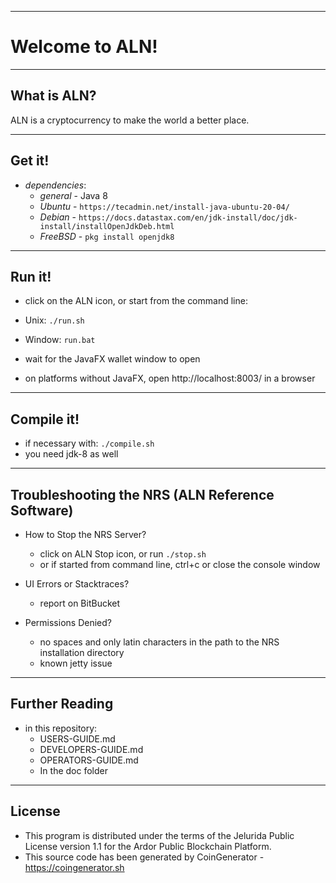 ----
# Welcome to ALN! #

----
## What is ALN? ##
ALN is a cryptocurrency to make the world a better place.

----
## Get it! ##

  - *dependencies*:
    - *general* - Java 8
    - *Ubuntu* - `https://tecadmin.net/install-java-ubuntu-20-04/`
    - *Debian* - `https://docs.datastax.com/en/jdk-install/doc/jdk-install/installOpenJdkDeb.html`
    - *FreeBSD* - `pkg install openjdk8`

----
## Run it! ##

  - click on the ALN icon, or start from the command line:
  - Unix: `./run.sh`
  - Window: `run.bat`

  - wait for the JavaFX wallet window to open
  - on platforms without JavaFX, open http://localhost:8003/ in a browser

----
## Compile it! ##

  - if necessary with: `./compile.sh`
  - you need jdk-8 as well

----
## Troubleshooting the NRS (ALN Reference Software) ##

  - How to Stop the NRS Server?
    - click on ALN Stop icon, or run `./stop.sh`
    - or if started from command line, ctrl+c or close the console window

  - UI Errors or Stacktraces?
    - report on BitBucket

  - Permissions Denied?
    - no spaces and only latin characters in the path to the NRS installation directory
    - known jetty issue

----
## Further Reading ##

  - in this repository:
    - USERS-GUIDE.md
    - DEVELOPERS-GUIDE.md
    - OPERATORS-GUIDE.md
    - In the doc folder

----

## License
* This program is distributed under the terms of the Jelurida Public License version 1.1 for the Ardor Public Blockchain Platform.
* This source code has been generated by CoinGenerator - https://coingenerator.sh

